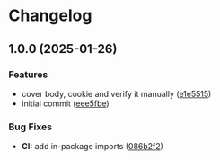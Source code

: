# Changelog

## 1.0.0 (2025-01-26)


### Features

* cover body, cookie and verify it manually ([e1e5515](https://github.com/meysam81/rewind/commit/e1e55151a0c241ef7efd729f704f5eb57339a017))
* initial commit ([eee5fbe](https://github.com/meysam81/rewind/commit/eee5fbe15a8a598b2eaa3f2225078828697ecc27))


### Bug Fixes

* **CI:** add in-package imports ([086b2f2](https://github.com/meysam81/rewind/commit/086b2f2dc97f2972f3eaeb36846de471ae887dec))
